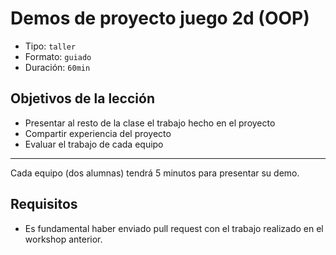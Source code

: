 # Demos de proyecto juego 2d (OOP)

* Tipo: `taller`
* Formato: `guiado`
* Duración: `60min`

## Objetivos de la lección

* Presentar al resto de la clase el trabajo hecho en el proyecto
* Compartir experiencia del proyecto
* Evaluar el trabajo de cada equipo

***

Cada equipo (dos alumnas) tendrá 5 minutos para presentar su demo.

## Requisitos

* Es fundamental haber enviado pull request con el trabajo realizado en el
  workshop anterior.
